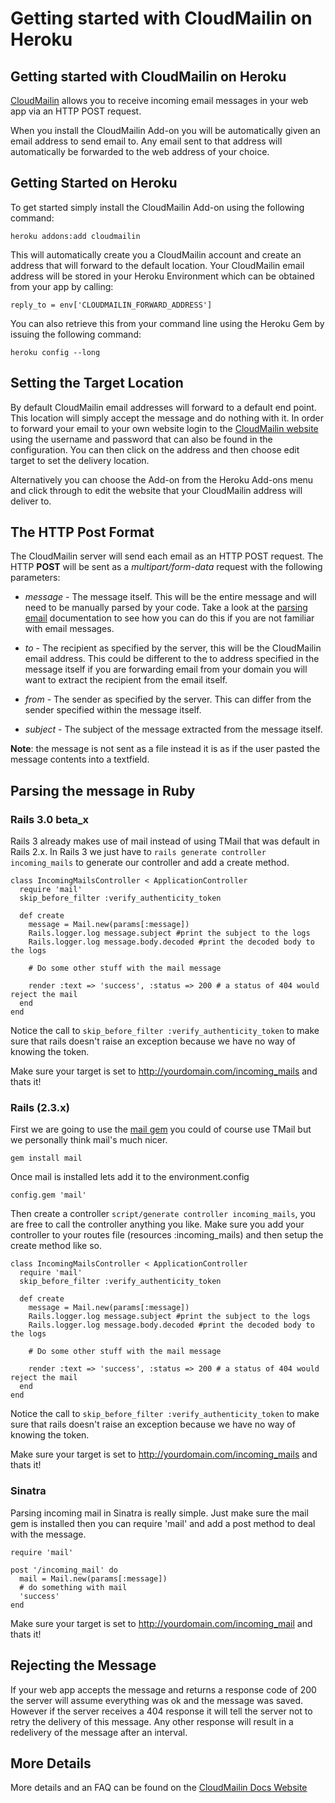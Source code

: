 # Getting started with CloudMailin on Heroku
## Getting started with CloudMailin on Heroku

[CloudMailin](http://cloudmailin.com) allows you to receive incoming email messages in your web app via an HTTP POST request.

When you install the CloudMailin Add-on you will be automatically given an email address to send email to. Any email sent to that address will automatically be forwarded to the web address of your choice.

## Getting Started on Heroku
To get started simply install the CloudMailin Add-on using the following command:

    heroku addons:add cloudmailin
    
This will automatically create you a CloudMailin account and create an address that will forward to the default location. Your CloudMailin email address will be stored in your Heroku Environment which can be obtained from your app by calling:

    reply_to = env['CLOUDMAILIN_FORWARD_ADDRESS']

You can also retrieve this from your command line using the Heroku Gem by issuing the following command:

    heroku config --long

## Setting the Target Location
By default CloudMailin email addresses will forward to a default end point. This location will simply accept the message and do nothing with it. In order to forward your email to your own website login to the [CloudMailin website](http://cloudmailin.com) using the username and password that can also be found in the configuration. You can then click on the address and then choose edit target to set the delivery location.

Alternatively you can choose the Add-on from the Heroku Add-ons menu and click through to edit the website that your CloudMailin address will deliver to.

## The HTTP Post Format
The CloudMailin server will send each email as an HTTP POST request. The HTTP **POST** will be sent as a _multipart/form-data_ request with the following parameters:

* _message_ - The message itself. This will be the entire message and will need to be manually parsed by your code. Take a look at the [parsing email](parsing_email) documentation to see how you can do this if you are not familiar with email messages.

* _to_ - The recipient as specified by the server, this will be the CloudMailin email address. This could be different to the to address specified in the message itself if you are forwarding email from your domain you will want to extract the recipient from the email itself.

* _from_ - The sender as specified by the server. This can differ from the sender specified within the message itself.

* _subject_ - The subject of the message extracted from the message itself.

**Note**: the message is not sent as a file instead it is as if the user pasted the message contents into a textfield.

## Parsing the message in Ruby
### Rails 3.0 beta_x
Rails 3 already makes use of mail instead of using TMail that was default in Rails 2.x. In Rails 3 we just have to `rails generate controller incoming_mails` to generate our controller and add a create method.

    class IncomingMailsController < ApplicationController    
      require 'mail'
      skip_before_filter :verify_authenticity_token
  
      def create
        message = Mail.new(params[:message])
        Rails.logger.log message.subject #print the subject to the logs
        Rails.logger.log message.body.decoded #print the decoded body to the logs
    
        # Do some other stuff with the mail message
    
        render :text => 'success', :status => 200 # a status of 404 would reject the mail
      end
    end

Notice the call to `skip_before_filter :verify_authenticity_token` to make sure that rails doesn't raise an exception because we have no way of knowing the token.

Make sure your target is set to http://yourdomain.com/incoming_mails and thats it!

### Rails (2.3.x)
First we are going to use the [mail gem](http://github.com/mikel/mail/) you could of course use TMail but we personally think mail's much nicer.

    gem install mail

Once mail is installed lets add it to the environment.config

    config.gem 'mail'

Then create a controller `script/generate controller incoming_mails`, you are free to call the controller anything you like. Make sure you add your controller to your routes file (resources :incoming_mails) and then setup the create method like so.

    class IncomingMailsController < ApplicationController    
      require 'mail'
      skip_before_filter :verify_authenticity_token
      
      def create
        message = Mail.new(params[:message])
        Rails.logger.log message.subject #print the subject to the logs
        Rails.logger.log message.body.decoded #print the decoded body to the logs
        
        # Do some other stuff with the mail message
        
        render :text => 'success', :status => 200 # a status of 404 would reject the mail
      end
    end

Notice the call to `skip_before_filter :verify_authenticity_token` to make sure that rails doesn't raise an exception because we have no way of knowing the token.

Make sure your target is set to http://yourdomain.com/incoming_mails and thats it!


### Sinatra
Parsing incoming mail in Sinatra is really simple. Just make sure the mail gem is installed then you can require 'mail' and add a post method to deal with the message.

    require 'mail'

    post '/incoming_mail' do
      mail = Mail.new(params[:message])
      # do something with mail
      'success'
    end

Make sure your target is set to http://yourdomain.com/incoming_mail and thats it!

## Rejecting the Message
If your web app accepts the message and returns a response code of 200 the server will assume everything was ok and the message was saved. However if the server receives a 404 response it will tell the server not to retry the delivery of this message. Any other response will result in a redelivery of the message after an interval.

## More Details
More details and an FAQ can be found on the [CloudMailin Docs Website](http://docs.cloudmailin.com)